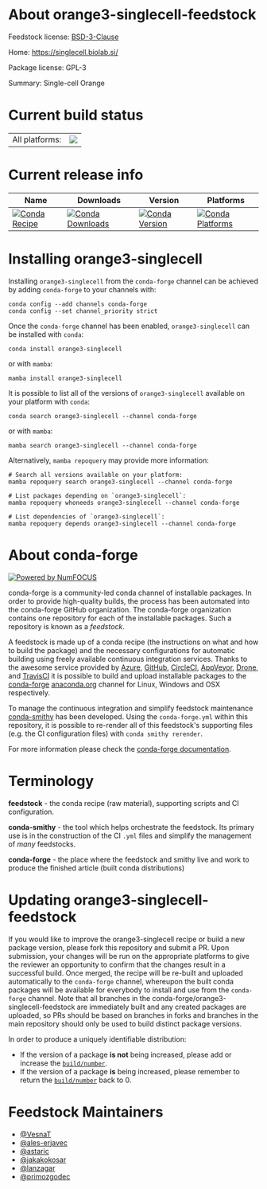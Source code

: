 About orange3-singlecell-feedstock
==================================

Feedstock license: [BSD-3-Clause](https://github.com/conda-forge/orange3-singlecell-feedstock/blob/main/LICENSE.txt)

Home: https://singlecell.biolab.si/

Package license: GPL-3

Summary: Single-cell Orange

Current build status
====================


<table><tr><td>All platforms:</td>
    <td>
      <a href="https://dev.azure.com/conda-forge/feedstock-builds/_build/latest?definitionId=3151&branchName=main">
        <img src="https://dev.azure.com/conda-forge/feedstock-builds/_apis/build/status/orange3-singlecell-feedstock?branchName=main">
      </a>
    </td>
  </tr>
</table>

Current release info
====================

| Name | Downloads | Version | Platforms |
| --- | --- | --- | --- |
| [![Conda Recipe](https://img.shields.io/badge/recipe-orange3--singlecell-green.svg)](https://anaconda.org/conda-forge/orange3-singlecell) | [![Conda Downloads](https://img.shields.io/conda/dn/conda-forge/orange3-singlecell.svg)](https://anaconda.org/conda-forge/orange3-singlecell) | [![Conda Version](https://img.shields.io/conda/vn/conda-forge/orange3-singlecell.svg)](https://anaconda.org/conda-forge/orange3-singlecell) | [![Conda Platforms](https://img.shields.io/conda/pn/conda-forge/orange3-singlecell.svg)](https://anaconda.org/conda-forge/orange3-singlecell) |

Installing orange3-singlecell
=============================

Installing `orange3-singlecell` from the `conda-forge` channel can be achieved by adding `conda-forge` to your channels with:

```
conda config --add channels conda-forge
conda config --set channel_priority strict
```

Once the `conda-forge` channel has been enabled, `orange3-singlecell` can be installed with `conda`:

```
conda install orange3-singlecell
```

or with `mamba`:

```
mamba install orange3-singlecell
```

It is possible to list all of the versions of `orange3-singlecell` available on your platform with `conda`:

```
conda search orange3-singlecell --channel conda-forge
```

or with `mamba`:

```
mamba search orange3-singlecell --channel conda-forge
```

Alternatively, `mamba repoquery` may provide more information:

```
# Search all versions available on your platform:
mamba repoquery search orange3-singlecell --channel conda-forge

# List packages depending on `orange3-singlecell`:
mamba repoquery whoneeds orange3-singlecell --channel conda-forge

# List dependencies of `orange3-singlecell`:
mamba repoquery depends orange3-singlecell --channel conda-forge
```


About conda-forge
=================

[![Powered by
NumFOCUS](https://img.shields.io/badge/powered%20by-NumFOCUS-orange.svg?style=flat&colorA=E1523D&colorB=007D8A)](https://numfocus.org)

conda-forge is a community-led conda channel of installable packages.
In order to provide high-quality builds, the process has been automated into the
conda-forge GitHub organization. The conda-forge organization contains one repository
for each of the installable packages. Such a repository is known as a *feedstock*.

A feedstock is made up of a conda recipe (the instructions on what and how to build
the package) and the necessary configurations for automatic building using freely
available continuous integration services. Thanks to the awesome service provided by
[Azure](https://azure.microsoft.com/en-us/services/devops/), [GitHub](https://github.com/),
[CircleCI](https://circleci.com/), [AppVeyor](https://www.appveyor.com/),
[Drone](https://cloud.drone.io/welcome), and [TravisCI](https://travis-ci.com/)
it is possible to build and upload installable packages to the
[conda-forge](https://anaconda.org/conda-forge) [anaconda.org](https://anaconda.org/)
channel for Linux, Windows and OSX respectively.

To manage the continuous integration and simplify feedstock maintenance
[conda-smithy](https://github.com/conda-forge/conda-smithy) has been developed.
Using the ``conda-forge.yml`` within this repository, it is possible to re-render all of
this feedstock's supporting files (e.g. the CI configuration files) with ``conda smithy rerender``.

For more information please check the [conda-forge documentation](https://conda-forge.org/docs/).

Terminology
===========

**feedstock** - the conda recipe (raw material), supporting scripts and CI configuration.

**conda-smithy** - the tool which helps orchestrate the feedstock.
                   Its primary use is in the construction of the CI ``.yml`` files
                   and simplify the management of *many* feedstocks.

**conda-forge** - the place where the feedstock and smithy live and work to
                  produce the finished article (built conda distributions)


Updating orange3-singlecell-feedstock
=====================================

If you would like to improve the orange3-singlecell recipe or build a new
package version, please fork this repository and submit a PR. Upon submission,
your changes will be run on the appropriate platforms to give the reviewer an
opportunity to confirm that the changes result in a successful build. Once
merged, the recipe will be re-built and uploaded automatically to the
`conda-forge` channel, whereupon the built conda packages will be available for
everybody to install and use from the `conda-forge` channel.
Note that all branches in the conda-forge/orange3-singlecell-feedstock are
immediately built and any created packages are uploaded, so PRs should be based
on branches in forks and branches in the main repository should only be used to
build distinct package versions.

In order to produce a uniquely identifiable distribution:
 * If the version of a package **is not** being increased, please add or increase
   the [``build/number``](https://docs.conda.io/projects/conda-build/en/latest/resources/define-metadata.html#build-number-and-string).
 * If the version of a package **is** being increased, please remember to return
   the [``build/number``](https://docs.conda.io/projects/conda-build/en/latest/resources/define-metadata.html#build-number-and-string)
   back to 0.

Feedstock Maintainers
=====================

* [@VesnaT](https://github.com/VesnaT/)
* [@ales-erjavec](https://github.com/ales-erjavec/)
* [@astaric](https://github.com/astaric/)
* [@jakakokosar](https://github.com/jakakokosar/)
* [@lanzagar](https://github.com/lanzagar/)
* [@primozgodec](https://github.com/primozgodec/)

